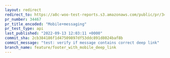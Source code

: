 ```yaml
---
layout: redirect
redirect_to: https://a8c-woo-test-reports.s3.amazonaws.com/public/pr/34467/api/index.html
pr_number: 34467
pr_title_encoded: "Mobile+messaging"
pr_test_type: api
last_published: "2022-09-13 12:03:11 +0000"
commit_sha: 2cb384186f1d47509897df53ddc891d8024baf8b
commit_message: "test: verify if message contains correct deep link"
branch_name: feature/footer_with_mobile_deep_link
---
```

